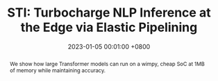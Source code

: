 ---
title:          "STI: Turbocharge NLP Inference at the Edge via Elastic Pipelining"
date:           2023-01-05 00:01:00 +0800
selected:       true
pub:            "ASPLOS"
pub_date:       "2023"
abstract: >-
  We show how large Transformer models can run on a wimpy, cheap SoC at 1MB of memory while maintaining accuracy. 
cover:          /assets/images/covers/sti.png
authors:
- Liwei Guo
- Wonkyo Choe
- Felix Xiaozhu Lin
links:
  Paper: https://dl.acm.org/doi/pdf/10.1145/3575693.3575698
---